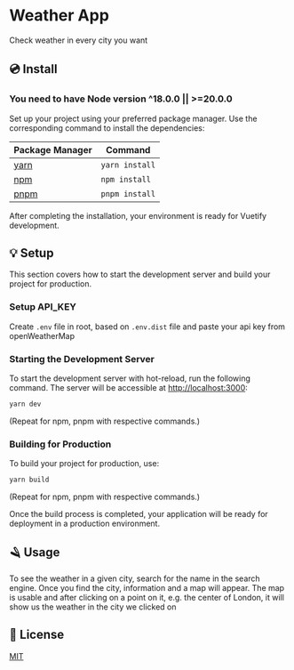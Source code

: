 # Weather App

Check weather in every city you want

## 💿 Install

### You need to have Node version ^18.0.0 || >=20.0.0

Set up your project using your preferred package manager. Use the corresponding command to install the dependencies:

| Package Manager                                                | Command        |
|---------------------------------------------------------------|----------------|
| [yarn](https://yarnpkg.com/getting-started)                   | `yarn install` |
| [npm](https://docs.npmjs.com/cli/v7/commands/npm-install)     | `npm install`  |
| [pnpm](https://pnpm.io/installation)                          | `pnpm install` |

After completing the installation, your environment is ready for Vuetify development.

## 💡 Setup

This section covers how to start the development server and build your project for production.

### Setup API_KEY 
Create `.env` file in root, based on `.env.dist` file and paste your api key from openWeatherMap

### Starting the Development Server

To start the development server with hot-reload, run the following command. The server will be accessible at [http://localhost:3000](http://localhost:3000):

```bash
yarn dev
```

(Repeat for npm, pnpm with respective commands.)


### Building for Production

To build your project for production, use:

```bash
yarn build
```

(Repeat for npm, pnpm with respective commands.)

Once the build process is completed, your application will be ready for deployment in a production environment.

## 🪒 Usage

To see the weather in a given city, search for the name in the search engine.
Once you find the city, information and a map will appear. The map is usable and after clicking on a point on it, e.g. the center of London,
it will show us the weather in the city we clicked on

## 📑 License
[MIT](http://opensource.org/licenses/MIT)
